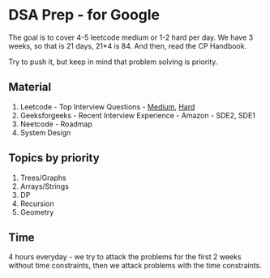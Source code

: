 # DSA Prep - for Google

The goal is to cover 4-5 leetcode medium or 1-2 hard per day. We have 3 weeks, so that is 21 days, 21*4 is 84. And then, read the CP Handbook.

Try to push it, but keep in mind that problem solving is priority.


## Material 

1. Leetcode - Top Interview Questions - [Medium](https://leetcode.com/explore/interview/card/top-interview-questions-medium/), [Hard](https://leetcode.com/explore/interview/card/top-interview-questions-hard/)
2. Geeksforgeeks - Recent Interview Experience - Amazon - SDE2, SDE1
3. Neetcode - Roadmap
4. System Design


## Topics by priority

1. Trees/Graphs
2. Arrays/Strings
3. DP
4. Recursion
5. Geometry


## Time 
4 hours everyday - we try to attack the problems for the first 2 weeks without time constraints, then we attack problems with the time constraints.


